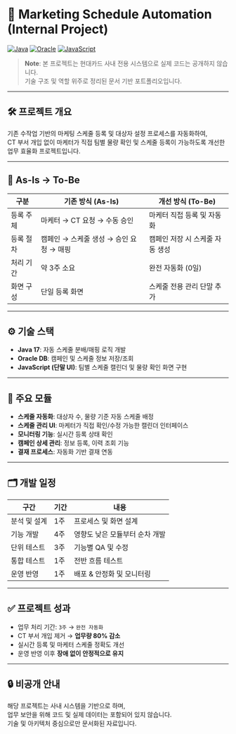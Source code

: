 # 📌 Marketing Schedule Automation (Internal Project)

[![Java](https://img.shields.io/badge/Java-17-%23ED8B00.svg?style=for-the-badge&logo=java&logoColor=white)]()
[![Oracle](https://img.shields.io/badge/Oracle-DB-%23F80000.svg?style=for-the-badge&logo=oracle&logoColor=white)]()
[![JavaScript](https://img.shields.io/badge/JavaScript-UI-%23F7DF1E.svg?style=for-the-badge&logo=javascript&logoColor=black)]()

> **Note**: 본 프로젝트는 현대카드 사내 전용 시스템으로 실제 코드는 공개하지 않습니다.  
> 기술 구조 및 역할 위주로 정리된 문서 기반 포트폴리오입니다.

---

## 🛠 프로젝트 개요

기존 수작업 기반의 마케팅 스케줄 등록 및 대상자 설정 프로세스를 자동화하여,  
CT 부서 개입 없이 마케터가 직접 팀별 물량 확인 및 스케줄 등록이 가능하도록 개선한 업무 효율화 프로젝트입니다.

---

## 🧩 As-Is → To-Be

| 구분 | 기존 방식 (As-Is) | 개선 방식 (To-Be) |
|------|------------------|------------------|
| 등록 주체 | 마케터 → CT 요청 → 수동 승인 | 마케터 직접 등록 및 자동화 |
| 등록 절차 | 캠페인 → 스케줄 생성 → 승인 요청 → 매핑 | 캠페인 저장 시 스케줄 자동 생성 |
| 처리 기간 | 약 3주 소요 | 완전 자동화 (0일) |
| 화면 구성 | 단일 등록 화면 | 스케줄 전용 관리 단말 추가 |

---

## ⚙ 기술 스택

- **Java 17**: 자동 스케줄 분배/매핑 로직 개발  
- **Oracle DB**: 캠페인 및 스케줄 정보 저장/조회  
- **JavaScript (단말 UI)**: 팀별 스케줄 캘린더 및 물량 확인 화면 구현

---

## 🧱 주요 모듈

- **스케줄 자동화**: 대상자 수, 물량 기준 자동 스케줄 배정
- **스케줄 관리 UI**: 마케터가 직접 확인/수정 가능한 캘린더 인터페이스
- **모니터링 기능**: 실시간 등록 상태 확인
- **캠페인 상세 관리**: 정보 등록, 이력 조회 기능
- **결재 프로세스**: 자동화 기반 결재 연동

---

## 🗂 개발 일정

| 구간 | 기간 | 내용 |
|------|------|------|
| 분석 및 설계 | 1주 | 프로세스 및 화면 설계 |
| 기능 개발 | 4주 | 영향도 낮은 모듈부터 순차 개발 |
| 단위 테스트 | 3주 | 기능별 QA 및 수정 |
| 통합 테스트 | 1주 | 전반 흐름 테스트 |
| 운영 반영 | 1주 | 배포 & 안정화 및 모니터링 |

---

## ✅ 프로젝트 성과

- 업무 처리 기간: `3주` → `완전 자동화`
- CT 부서 개입 제거 → **업무량 80% 감소**
- 실시간 등록 및 마케터 스케줄 정확도 개선
- 운영 반영 이후 **장애 없이 안정적으로 유지**

---

## 🔒 비공개 안내

해당 프로젝트는 사내 시스템을 기반으로 하며,  
업무 보안을 위해 코드 및 실제 데이터는 포함되어 있지 않습니다.  
기술 및 아키텍처 중심으로만 문서화된 자료입니다.
